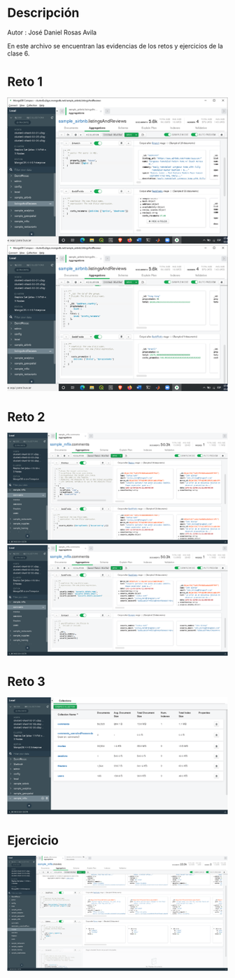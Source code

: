 # Descripción
Autor : José Daniel Rosas Avila

En este archivo se encuentran las evidencias de los retos y ejercicios de la clase 6.


# Reto 1

![Evidencia](images/Reto1_1.png)
![Evidencia](images/Reto1_2.png)

# Reto 2

![Evidencia](images/Reto2_1.png)
![Evidencia](images/Reto2_2.png)


# Reto 3

![Evidencia](images/Reto3.png)



# Ejercicio

![Evidencia](images/Ejercicio.png)
